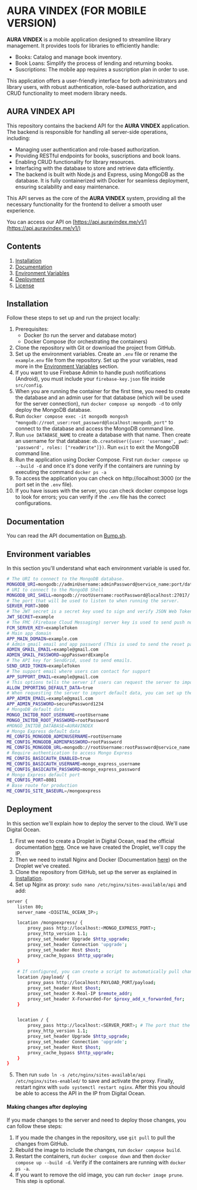 # AURA VINDEX (FOR MOBILE VERSION)
**AURA VINDEX** is a mobile application designed to streamline library management. It provides tools for libraries to efficiently handle:
- Books: Catalog and manage book inventory.
- Book Loans: Simplify the process of lending and returning books.
- Suscriptions: The mobile app requires a suscription plan in order to use.

This application offers a user-friendly interface for both administrators and library users, with robust authentication, role-based authorization, and CRUD functionality to meet modern library needs.

## AURA VINDEX API
This repository contains the backend API for the **AURA VINDEX** application. The backend is responsible for handling all server-side operations, including:
- Managing user authentication and role-based authorization.
- Providing RESTful endpoints for books, suscriptions and book loans.
- Enabling CRUD functionality for library resources.
- Interfacing with the database to store and retrieve data efficiently.
- The backend is built with Node.js and Express, using MongoDB as the database. It is fully containerized with Docker for seamless deployment, ensuring scalability and easy maintenance.

This API serves as the core of the **AURA VINDEX** system, providing all the necessary functionality for the frontend to deliver a smooth user experience.

You can access our API on [https://api.auravindex.me/v1/](https://api.auravindex.me/v1/)

## Contents
1. [Installation](#installation)
2. [Documentation](#documentation)
4. [Environment Variables](#environment-variables)
5. [Deployment](#deployment)
6. [License](https://github.com/UCASV/programaci-n-web-0-2024-proyecto-backend-elektro?tab=GPL-3.0-1-ov-file#readme)

## Installation
Follow these steps to set up and run the project locally:
1. Prerequisites:
    - Docker (to run the server and database motor)
    - Docker Compose (for orchestrating the containers)
2. Clone the repository with Git or download the project from GitHub.
3. Set up the environment variables. Create an `.env` file or rename the `example.env` file from the repository. Set up the your variables, read more in the [Environment Variables](#environment-variables) section.
4. If you want to use Firebase Admin to handle push notifications (Android), you must include your `firebase-key.json` file inside `src/config`.
5. When you are running the container for the first time, you need to create the database and an admin user for that database (which will be used for the server connection), run `docker compose up mongodb -d` to only deploy the MongoDB database.
6. Run `docker compose exec -it mongodb mongosh "mongodb://root_user:root_password@localhost:mongodb_port"` to connect to the database and access the MongoDB command line.
7. Run `use DATABASE_NAME` to create a database with that name. Then create an username for that database: `db.createUser({user: 'username', pwd: 'password', roles: ["readWrite"]})`. Run `exit` to exit the MongoDB command line.
8. Run the application using Docker Compose. First run `docker compose up --build -d` and once it's done verify if the containers are running by executing the command `docker ps -a`
9. To access the application you can check on http://localhost:3000 (or the port set in the `.env` file).
10. If you have issues with the server, you can check docker compose logs to look for errors; you can verify if the `.env` file has the correct configurations.
## Documentation
You can read the API documentation on [Bump.sh](https://bump.sh/elektro/doc/auravindex/).
## Environment variables
In this section you'll understand what each environment variable is used for.
```bash
# The URI to connect to the MongoDB database.
MONGODB_URI=mongodb://adminUsername:adminPassword@service_name:port/database_name
# URI to connect to the MongoDB Shell
MONGODB_URI_SHELL=mongodb://rootUsername:rootPassword@localhost:27017/
# The port that will be used to listen to when running the server.
SERVER_PORT=3000
# The JWT secret is a secret key used to sign and verify JSON Web Tokens (JWT).
JWT_SECRET=example
# The FMC (Firebase Cloud Messaging) server key is used to send push notifications (currently not used, using Firebase admin).
FCM_SERVER_KEY=exampleToken
# Main app domain
APP_MAIN_DOMAIN=example.com
# Admin gmail email and app password (This is used to send the reset password links to emails)
ADMIN_GMAIL_EMAIL=example@gmail.com
ADMIN_GMAIL_PASSWORD=appPasswordExample
# The API key for SendGrid, used to send emails.
SEND_GRID_TOKEN=exampleToken
# The support email where users can contact for support
APP_SUPPORT_EMAIL=example@gmail.com
# This options tells the server if users can request the server to import default data (they cannot access this data).
ALLOW_IMPORTING_DEFAULT_DATA=true
# When requesting the server to import default data, you can set up the credentials for the default admin user.
APP_ADMIN_EMAIL=example@gmail.com
APP_ADMIN_PASSWORD=securePassword1234
# MongoDB default data
MONGO_INITDB_ROOT_USERNAME=rootUsername
MONGO_INITDB_ROOT_PASSWORD=rootPassword
#MONGO_INITDB_DATABASE=AURAVINDEX
# Mongo Express default data
ME_CONFIG_MONGODB_ADMINUSERNAME=rootUsername
ME_CONFIG_MONGODB_ADMINPASSWORD=rootPassword
ME_CONFIG_MONGODB_URL=mongodb://rootUsername:rootPassword@service_name:27017/?authSource=admin
# Require authentication to access Mongo Express
ME_CONFIG_BASICAUTH_ENABLED=true
ME_CONFIG_BASICAUTH_USERNAME=mongo_express_username
ME_CONFIG_BASICAUTH_PASSWORD=mongo_express_password
# Mongo Express default port
ME_CONFIG_PORT=8081
# Base route for production
ME_CONFIG_SITE_BASEURL=/mongoexpress
```
## Deployment
In this section we'll explain how to deploy the server to the cloud. We'll use Digital Ocean. 
1. First we need to create a Droplet in Digital Ocean, read the official documentation [here](https://docs.digitalocean.com/products/droplets/). Once we have created the Droplet, we'll copy the IP.
2. Then we need to install Nginx and Docker (Documentation [here](https://www.digitalocean.com/community/tutorials/how-to-install-and-use-docker-on-ubuntu-20-04)) on the Droplet we've created. 
3. Clone the repository from GitHub, set up the server as explained in [Installation](#installation). 
4. Set up Nginx as proxy: `sudo nano /etc/nginx/sites-available/api` and add:
```bash
server {
    listen 80;
    server_name <DIGITAL_OCEAN_IP>;

    location /mongoexpress/ {
        proxy_pass http://localhost:<MONGO_EXPRESS_PORT>;
        proxy_http_version 1.1;
        proxy_set_header Upgrade $http_upgrade;
        proxy_set_header Connection 'upgrade';
        proxy_set_header Host $host;
        proxy_cache_bypass $http_upgrade;
    }
    
    # If configured, you can create a script to automatically pull changes and relaunch the API whenever pushes to the GitHub repository are made.
    location /payload/ {
        proxy_pass http://localhost:PAYLOAD_PORT/payload;
        proxy_set_header Host $host;
        proxy_set_header X-Real-IP $remote_addr;
        proxy_set_header X-Forwarded-For $proxy_add_x_forwarded_for;
    }


    location / {
        proxy_pass http://localhost:<SERVER_PORT>; # The port that the server listens to
        proxy_http_version 1.1;
        proxy_set_header Upgrade $http_upgrade;
        proxy_set_header Connection 'upgrade';
        proxy_set_header Host $host;
        proxy_cache_bypass $http_upgrade;
    }
}
```
5. Then run `sudo ln -s /etc/nginx/sites-available/api /etc/nginx/sites-enabled/` to save and activate the proxy. Finally, restart nginx with `sudo systemctl restart nginx`. After this you should be able to access the API in the IP from Digital Ocean.
#### Making changes after deploying
If you made changes to the server and need to deploy those changes, you can follow these steps:
1. If you made the changes in the repository, use `git pull` to pull the changes from GitHub.
2. Rebuild the image to include the changes, run `docker compose build`. 
3. Restart the containers, run `docker compose down` and then `docker compose up --build -d`. Verify if the containers are running with `docker ps -a`. 
4. If you want to remove the old image, you can run `docker image prune`. This step is optional.